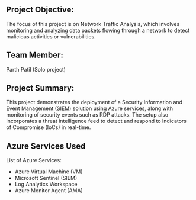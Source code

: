 ## Project Objective: 
The focus of this project is on Network Traffic Analysis, which involves monitoring and analyzing data packets flowing through a network to detect malicious activities or vulnerabilities.

## Team Member:
Parth Patil (Solo project)

## Project Summary: 
This project demonstrates the deployment of a Security Information and Event Management (SIEM) solution using Azure services, along with monitoring of security events such as RDP attacks. The setup also incorporates a threat intelligence feed to detect and respond to Indicators of Compromise (IoCs) in real-time.

## Azure Services Used
List of Azure Services:

-  Azure Virtual Machine (VM)
-  Microsoft Sentinel (SIEM)
-  Log Analytics Workspace
-  Azure Monitor Agent (AMA)
